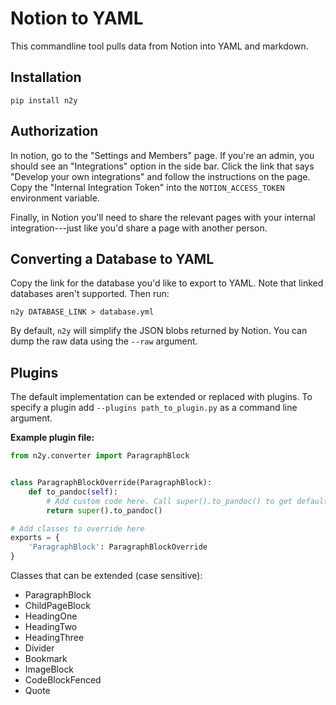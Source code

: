# Notion to YAML

This commandline tool pulls data from Notion into YAML and markdown.

## Installation

```
pip install n2y
```

## Authorization

In notion, go to the "Settings and Members" page. If you're an admin, you should see an "Integrations" option in the side bar. Click the link that says "Develop your own integrations" and follow the instructions on the page. Copy the "Internal Integration Token" into the `NOTION_ACCESS_TOKEN` environment variable.

Finally, in Notion you'll need to share the relevant pages with your internal integration---just like you'd share a page with another person.

## Converting a Database to YAML

Copy the link for the database you'd like to export to YAML. Note that linked databases aren't supported. Then run:

```
n2y DATABASE_LINK > database.yml
```

By default, `n2y` will simplify the JSON blobs returned by Notion. You can dump the raw data using the `--raw` argument.

## Plugins

The default implementation can be extended or replaced with plugins. To specify a plugin add `--plugins path_to_plugin.py` as a command line argument.

**Example plugin file:**

``` python
from n2y.converter import ParagraphBlock


class ParagraphBlockOverride(ParagraphBlock):
    def to_pandoc(self):
        # Add custom code here. Call super().to_pandoc() to get default implementation.
        return super().to_pandoc()

# Add classes to override here 
exports = {
    'ParagraphBlock': ParagraphBlockOverride
}
```

Classes that can be extended (case sensitive):

- ParagraphBlock
- ChildPageBlock
- HeadingOne
- HeadingTwo
- HeadingThree
- Divider
- Bookmark
- ImageBlock
- CodeBlockFenced
- Quote
